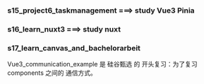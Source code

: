 ### s15_project6_taskmanagement ===> study Vue3 Pinia

### s16_learn_nuxt3 ===>  study nuxt

### s17_learn_canvas_and_bachelorarbeit





Vue3_communication_example 是 硅谷甄选 的 开头复习：为了复习components 之间的 通信方式。